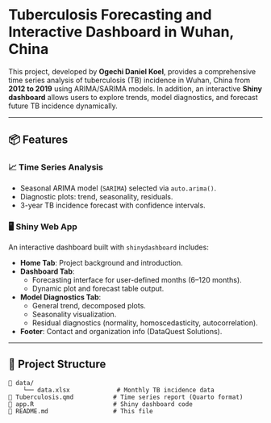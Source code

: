 # Tuberculosis Forecasting and Interactive Dashboard in Wuhan, China

This project, developed by **Ogechi Daniel Koel**, provides a comprehensive time series analysis of tuberculosis (TB) incidence in Wuhan, China from **2012 to 2019** using ARIMA/SARIMA models. In addition, an interactive **Shiny dashboard** allows users to explore trends, model diagnostics, and forecast future TB incidence dynamically.

---

## 📦 Features

### 📈 Time Series Analysis

- Seasonal ARIMA model (`SARIMA`) selected via `auto.arima()`.
- Diagnostic plots: trend, seasonality, residuals.
- 3-year TB incidence forecast with confidence intervals.

### 🖥️ Shiny Web App

An interactive dashboard built with `shinydashboard` includes:

- **Home Tab**: Project background and introduction.
- **Dashboard Tab**:
  - Forecasting interface for user-defined months (6–120 months).
  - Dynamic plot and forecast table output.
- **Model Diagnostics Tab**:
  - General trend, decomposed plots.
  - Seasonality visualization.
  - Residual diagnostics (normality, homoscedasticity, autocorrelation).
- **Footer**: Contact and organization info (DataQuest Solutions).

---

## 📁 Project Structure

```plaintext
📂 data/
    └── data.xlsx             # Monthly TB incidence data
📄 Tuberculosis.qmd           # Time series report (Quarto format)
📄 app.R                      # Shiny dashboard code
📄 README.md                  # This file

